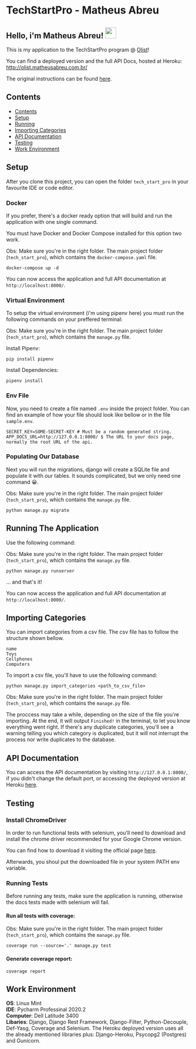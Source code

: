 # TechStartPro - Matheus Abreu

## Hello, i'm Matheus Abreu! <img src="https://raw.githubusercontent.com/MartinHeinz/MartinHeinz/master/wave.gif" width="30px">

This is my application to the TechStartPro program @ [Olist](https://olist.com/)!
<br>

You can find a deployed version and the full API Docs, hosted at Heroku: http://olist.matheusabreu.com.br/

The original instructions can be found [here](INSTRUCTIONS.md).

## Contents

- [Contents](#contents)
- [Setup](#Setup)
- [Running](#running-the-application)
- [Importing Categories](#importing-categories)
- [API Documentation](#api-documentation)
- [Testing](#testing)
- [Work Environment](#work-environment)

## Setup

After you clone this project, you can open the folder `tech_start_pro` in your favourite IDE or code editor.

### Docker

If you prefer, there's a docker ready option that will build and run the application with one single command.

You must have Docker and Docker Compose installed for this option two work.

Obs: Make sure you're in the right folder. The main project folder (`tech_start_pro`), which contains the `docker-compose.yaml` file.

```
docker-compose up -d
```

You can now access the application and full API documentation at `http://localhost:8000/`.

### Virtual Environment

To setup the virtual environment (i'm using pipenv here) you must run the following commands on your preffered terminal:

Obs: Make sure you're in the right folder. The main project folder (`tech_start_pro`), which contains the `manage.py` file.

Install Pipenv:

```
pip install pipenv
```

Install Dependencies:

```
pipenv install
```

### Env File

Now, you need to create a file named `.env` inside the project folder. You can find an example of how your file should look like bellow or in the file `sample.env`.

```
SECRET_KEY=SOME-SECRET-KEY # Must be a random generated string.
APP_DOCS_URL=http://127.0.0.1:8000/ $ The URL to your docs page, normally the root URL of the api.
```

### Populating Our Database

Next you will run the migrations, django will create a SQLite file and populate it with our tables. It sounds complicated, but we only need one command 😀.

Obs: Make sure you're in the right folder. The main project folder (`tech_start_pro`), which contains the `manage.py` file.

```
python manage.py migrate
```

## Running The Application

Use the following command:

Obs: Make sure you're in the right folder. The main project folder (`tech_start_pro`), which contains the `manage.py` file.

```
python manage.py runserver
```

... and that's it!

You can now access the application and full API documentation at `http://localhost:8000/`.

## Importing Categories

You can import categories from a csv file. The csv file has to follow the structure shown bellow.

```
name
Toys
Cellphones
Computers
```

To import a csv file, you'll have to use the following command:

```
python manage.py import_categories <path_to_csv_file>
```

Obs: Make sure you're in the right folder. The main project folder (`tech_start_pro`), which contains the `manage.py` file.

The proccess may take a while, depending on the size of the file you're importing. At the end, it will output `Finished!` in the terminal, to let you know everything went right. If there's any duplicate categories, you'll see a warning telling you which category is duplicated, but it will not interrupt the process nor write duplicates to the database.

## API Documentation

You can access the API documentation by visiting `http://127.0.0.1:8000/`, if you didn't change the default port, or accessing the deployed version at Heroku [here](http://olist.matheusabreu.com.br/).

## Testing

### Install ChromeDriver
In order to run functional tests with selenium, you'll need to download and install the chrome driver recommended for your Google Chrome version.

You can find how to download it visiting the official page [here](https://sites.google.com/a/chromium.org/chromedriver/downloads).

Afterwards, you shoul put the downloaded file in your system PATH env variable.

### Running Tests
Before running any tests, make sure the application is running, otherwise the docs tests made with selenium will fail.

#### Run all tests with coverage:

Obs: Make sure you're in the right folder. The main project folder (`tech_start_pro`), which contains the `manage.py` file.

```
coverage run --source='.' manage.py test
```

#### Generate coverage report:

```
coverage report
```

## Work Environment

**OS**: Linux Mint<br>
**IDE**: Pycharm Professinal 2020.2<br>
**Computer**: Dell Latitude 3400<br>
**Libaries**: Django, Django Rest Framework, Django-Filter, Python-Decouple, Def-Yasg, Coverage and Selenium. The Heroku deployed version uses all the already mentioned libraries plus: Django-Heroku, Psycopg2 (Postgres) and Gunicorn.

